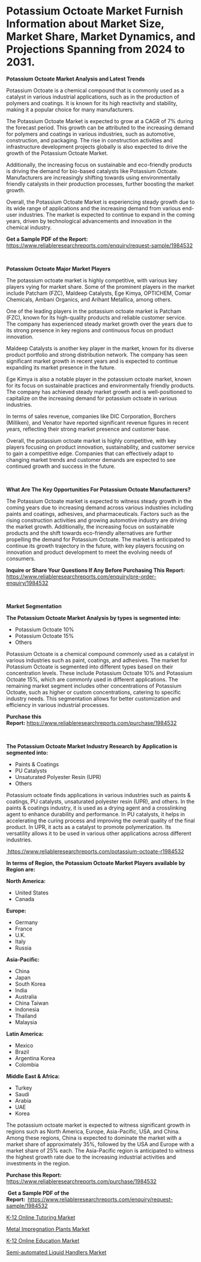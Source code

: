 <p><h1>Potassium Octoate Market Furnish Information about Market Size, Market Share, Market Dynamics, and Projections Spanning from 2024 to 2031.</h1></p><p><strong>Potassium Octoate Market Analysis and Latest Trends</strong></p>
<p><p>Potassium Octoate is a chemical compound that is commonly used as a catalyst in various industrial applications, such as in the production of polymers and coatings. It is known for its high reactivity and stability, making it a popular choice for many manufacturers.</p><p>The Potassium Octoate Market is expected to grow at a CAGR of 7% during the forecast period. This growth can be attributed to the increasing demand for polymers and coatings in various industries, such as automotive, construction, and packaging. The rise in construction activities and infrastructure development projects globally is also expected to drive the growth of the Potassium Octoate Market.</p><p>Additionally, the increasing focus on sustainable and eco-friendly products is driving the demand for bio-based catalysts like Potassium Octoate. Manufacturers are increasingly shifting towards using environmentally friendly catalysts in their production processes, further boosting the market growth.</p><p>Overall, the Potassium Octoate Market is experiencing steady growth due to its wide range of applications and the increasing demand from various end-user industries. The market is expected to continue to expand in the coming years, driven by technological advancements and innovation in the chemical industry.</p></p>
<p><strong>Get a Sample PDF of the Report:&nbsp;</strong> <a href="https://www.reliableresearchreports.com/enquiry/request-sample/1984532">https://www.reliableresearchreports.com/enquiry/request-sample/1984532</a></p>
<p>&nbsp;</p>
<p><strong>Potassium Octoate Major Market Players</strong></p>
<p><p>The potassium octoate market is highly competitive, with various key players vying for market share. Some of the prominent players in the market include Patcham (FZC), Maldeep Catalysts, Ege Kimya, OPTICHEM, Comar Chemicals, Ambani Organics, and Arihant Metallica, among others.</p><p>One of the leading players in the potassium octoate market is Patcham (FZC), known for its high-quality products and reliable customer service. The company has experienced steady market growth over the years due to its strong presence in key regions and continuous focus on product innovation.</p><p>Maldeep Catalysts is another key player in the market, known for its diverse product portfolio and strong distribution network. The company has seen significant market growth in recent years and is expected to continue expanding its market presence in the future.</p><p>Ege Kimya is also a notable player in the potassium octoate market, known for its focus on sustainable practices and environmentally friendly products. The company has achieved steady market growth and is well-positioned to capitalize on the increasing demand for potassium octoate in various industries.</p><p>In terms of sales revenue, companies like DIC Corporation, Borchers (Milliken), and Venator have reported significant revenue figures in recent years, reflecting their strong market presence and customer base.</p><p>Overall, the potassium octoate market is highly competitive, with key players focusing on product innovation, sustainability, and customer service to gain a competitive edge. Companies that can effectively adapt to changing market trends and customer demands are expected to see continued growth and success in the future.</p></p>
<p>&nbsp;</p>
<p><strong>What Are The Key Opportunities For Potassium Octoate Manufacturers?</strong></p>
<p><p>The Potassium Octoate market is expected to witness steady growth in the coming years due to increasing demand across various industries including paints and coatings, adhesives, and pharmaceuticals. Factors such as the rising construction activities and growing automotive industry are driving the market growth. Additionally, the increasing focus on sustainable products and the shift towards eco-friendly alternatives are further propelling the demand for Potassium Octoate. The market is anticipated to continue its growth trajectory in the future, with key players focusing on innovation and product development to meet the evolving needs of consumers.</p></p>
<p><strong>Inquire or Share Your Questions If Any Before Purchasing This Report:</strong> <a href="https://www.reliableresearchreports.com/enquiry/pre-order-enquiry/1984532">https://www.reliableresearchreports.com/enquiry/pre-order-enquiry/1984532</a></p>
<p>&nbsp;</p>
<p><strong>Market Segmentation</strong></p>
<p><strong>The Potassium Octoate Market Analysis by types is segmented into:</strong></p>
<p><ul><li>Potassium Octoate 10%</li><li>Potassium Octoate 15%</li><li>Others</li></ul></p>
<p><p>Potassium Octoate is a chemical compound commonly used as a catalyst in various industries such as paint, coatings, and adhesives. The market for Potassium Octoate is segmented into different types based on their concentration levels. These include Potassium Octoate 10% and Potassium Octoate 15%, which are commonly used in different applications. The remaining market segment includes other concentrations of Potassium Octoate, such as higher or custom concentrations, catering to specific industry needs. This segmentation allows for better customization and efficiency in various industrial processes.</p></p>
<p><strong>Purchase this Report:&nbsp;</strong><a href="https://www.reliableresearchreports.com/purchase/1984532">https://www.reliableresearchreports.com/purchase/1984532</a></p>
<p>&nbsp;</p>
<p><strong>The Potassium Octoate Market Industry Research by Application is segmented into:</strong></p>
<p><ul><li>Paints & Coatings</li><li>PU Catalysts</li><li>Unsaturated Polyester Resin (UPR)</li><li>Others</li></ul></p>
<p><p>Potassium octoate finds applications in various industries such as paints & coatings, PU catalysts, unsaturated polyester resin (UPR), and others. In the paints & coatings industry, it is used as a drying agent and a crosslinking agent to enhance durability and performance. In PU catalysts, it helps in accelerating the curing process and improving the overall quality of the final product. In UPR, it acts as a catalyst to promote polymerization. Its versatility allows it to be used in various other applications across different industries.</p></p>
<p><a href="https://www.reliableresearchreports.com/potassium-octoate-r1984532">&nbsp;https://www.reliableresearchreports.com/potassium-octoate-r1984532</a></p>
<p><strong>In terms of Region, the Potassium Octoate Market Players available by Region are:</strong></p>
<p>
    <p> <strong> North America: </strong>
        <ul>
            <li>United States</li>
            <li>Canada</li>
        </ul>
        </p> 
    <p> <strong> Europe: </strong>
        <ul>
            <li>Germany</li>
            <li>France</li>
            <li>U.K.</li>
            <li>Italy</li>
            <li>Russia</li>
        </ul>
        </p> 
    <p> <strong> Asia-Pacific: </strong>
        <ul>
            <li>China</li>
            <li>Japan</li>
            <li>South Korea</li>
            <li>India</li>
            <li>Australia</li>
            <li>China Taiwan</li>
            <li>Indonesia</li>
            <li>Thailand</li>
            <li>Malaysia</li>
        </ul>
        </p> 
    <p> <strong> Latin America: </strong>
        <ul>
            <li>Mexico</li>
            <li>Brazil</li>
            <li>Argentina Korea</li>
            <li>Colombia</li>
        </ul>
        </p> 
    <p> <strong> Middle East & Africa: </strong>
        <ul>
            <li>Turkey</li>
            <li>Saudi</li>
            <li>Arabia</li>
            <li>UAE</li>
            <li>Korea</li>
        </ul>
    </p>
    </p>
<p><p>The potassium octoate market is expected to witness significant growth in regions such as North America, Europe, Asia-Pacific, USA, and China. Among these regions, China is expected to dominate the market with a market share of approximately 35%, followed by the USA and Europe with a market share of 25% each. The Asia-Pacific region is anticipated to witness the highest growth rate due to the increasing industrial activities and investments in the region.</p></p>
<p><strong>Purchase this Report: </strong><a href="https://www.reliableresearchreports.com/purchase/1984532">https://www.reliableresearchreports.com/purchase/1984532</a></p>
<p>&nbsp;<strong>Get a Sample PDF of the Report:&nbsp;&nbsp;</strong><a href="https://www.reliableresearchreports.com/enquiry/request-sample/1984532">https://www.reliableresearchreports.com/enquiry/request-sample/1984532</a></p>
<p><strong></strong></p>
<p><p><a href="https://github.com/gulaimolin/Market-Research-Report-List-5/blob/main/k-12-online-tutoring-market.md">K-12 Online Tutoring Market</a></p><p><a href="https://issuu.com/reportprime-2/docs/metal-impregnation-plants-market-size-2030.pptx">Metal Impregnation Plants Market</a></p><p><a href="https://github.com/RoccoManning/Market-Research-Report-List-5/blob/main/k-12-online-education-market.md">K-12 Online Education Market</a></p><p><a href="https://issuu.com/reportprime-2/docs/semi-automated-liquid-handlers-market-size-2030.pp">Semi-automated Liquid Handlers Market</a></p></p>